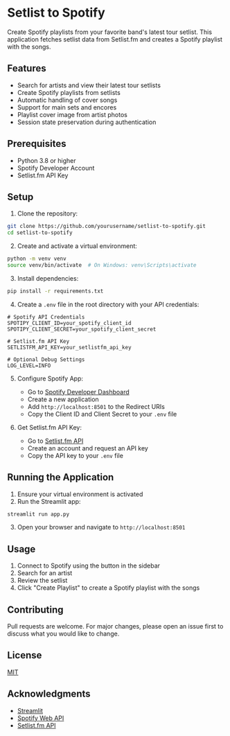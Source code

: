 # Setlist to Spotify

Create Spotify playlists from your favorite band's latest tour setlist. This application fetches setlist data from Setlist.fm and creates a Spotify playlist with the songs.

## Features

- Search for artists and view their latest tour setlists
- Create Spotify playlists from setlists
- Automatic handling of cover songs
- Support for main sets and encores
- Playlist cover image from artist photos
- Session state preservation during authentication

## Prerequisites

- Python 3.8 or higher
- Spotify Developer Account
- Setlist.fm API Key

## Setup

1. Clone the repository:
```bash
git clone https://github.com/yourusername/setlist-to-spotify.git
cd setlist-to-spotify
```

2. Create and activate a virtual environment:
```bash
python -m venv venv
source venv/bin/activate  # On Windows: venv\Scripts\activate
```

3. Install dependencies:
```bash
pip install -r requirements.txt
```

4. Create a `.env` file in the root directory with your API credentials:
```env
# Spotify API Credentials
SPOTIPY_CLIENT_ID=your_spotify_client_id
SPOTIPY_CLIENT_SECRET=your_spotify_client_secret

# Setlist.fm API Key
SETLISTFM_API_KEY=your_setlistfm_api_key

# Optional Debug Settings
LOG_LEVEL=INFO
```

5. Configure Spotify App:
   - Go to [Spotify Developer Dashboard](https://developer.spotify.com/dashboard)
   - Create a new application
   - Add `http://localhost:8501` to the Redirect URIs
   - Copy the Client ID and Client Secret to your `.env` file

6. Get Setlist.fm API Key:
   - Go to [Setlist.fm API](https://api.setlist.fm/docs/1.0/index.html)
   - Create an account and request an API key
   - Copy the API key to your `.env` file

## Running the Application

1. Ensure your virtual environment is activated
2. Run the Streamlit app:
```bash
streamlit run app.py
```

3. Open your browser and navigate to `http://localhost:8501`

## Usage

1. Connect to Spotify using the button in the sidebar
2. Search for an artist
3. Review the setlist
4. Click "Create Playlist" to create a Spotify playlist with the songs

## Contributing

Pull requests are welcome. For major changes, please open an issue first to discuss what you would like to change.

## License

[MIT](https://choosealicense.com/licenses/mit/)

## Acknowledgments

- [Streamlit](https://streamlit.io/)
- [Spotify Web API](https://developer.spotify.com/documentation/web-api/)
- [Setlist.fm API](https://api.setlist.fm/)